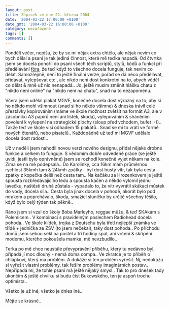 ```yaml
---
layout: post
title: Zápisek ze dne 22. března 2004
date: '2004-03-22 17:00:00 +0100'
date_gmt: '2004-03-22 16:00:00 +0100'
category: nezařazené
tags: []
comments: []
---
```

<p>Pondělí večer, nepíšu, že by se mi nějak extra chtělo, ale nějak nevím co bych dělal  a psaní je tak jediná činnost, která mě teďka napadá. Od čtvrtka jsem se docela ponořil  do psaní všech těch scriptů, stylů, kódů a funkcí při předělávání  <a href="http://mgvforum.wz.cz">fóra</a>, že teď  když to všechno docela funguje, tak nevím co dělat. Samozřejmě, není to ještě  finální verze, pořád se dá něco předělávat, přidávat, vylepšovat etc., ale nikdo  není dost konkrétní na to, abych věděl co dělat &amp; mně už nic nenapadá.. Jo, ještě  musím změnit hlášku chatu z &quot;nikdo není online&quot; na &quot;nikdo není  na chatu&quot;, snad na to nezapomenu..</p>
<p>Včera jsem udělal plakát MGVF, konečně docela dost výrazný na to, aby si ho někdo  mohl všimnout (snad si ho někdo všimne) &amp; dneska trávil celé přestávky  kopírováním (máme ve škole možnost zvětšit na formát A3, ale v zásobníku A3 papírů  není ani lístek, škoda), vylepováním &amp; sháněním povolení k vylepení na strategické  plochy (sloup před vchodem, bufet :-)).. Takže teď ve škole visí odhadem 15 plakátů..  Snad se mi to vrátí ve formě nových čtenářů, nebo pisatelů.. Každopádně už teď mi MGVF  udělalo docela dost radosti..</p>
<p>Už v neděli jsem nahodil novou verzi nového designu, přidal nějaké drobné funkce  a celkem to funguje. S vědomím dobře odvedené práce (se ještě uvidí, jestli bylo  oprávněné) jsem se rozhodl konečně vyjet někam na kole. Zima se na mě podepsala..  Do Karolinky, cca 16km mám průměrnou rychlost 35kmh tam &amp; 24kmh zpátky - byl  dost hustý vítr, tak byla cesta zpátky z kopečka delší než cesta tam.. Na kačáku  za Hrozenkovem je ještě spousta rozbředávajícího ledu a spousta kačen a někdo  vylomil jednu lavečku, naštěstí druhá zůstala - vypadalo to, že vítr vyvrátil skákací  můstek do vody, docela síla.. Cesta byla jinak docela v pohodě, akorát bylo pod mrakem  a poprchávalo, škoda, smažící sluníčko by určitě všechny těšilo, když bylo celý  týden tak pěkně..</p>
<p>Ráno jsem si vzal do školy Boba Marleyho, reggae můžu, &amp; teď SKAkám s  Polemicem.. V kombinaci  s pravidelným poslechem Radiohead docela pohoda.. Ve škole klídek, trojka z Deutschu  byla třetí nejlepší známka ve třídě + jednička ze ZSV (to jsem nečekal), taky  dost pohoda.. Po příchodu domů jsem sebou sekl na postel a tři hodiny spal, ani vrčení  &amp; skřípění modemu, kterého pokoušela mamka, mě nevzbudilo..</p>
<p>Terka po mě chce neustále převyprávění příběhu, který tu nedávno byl, připadá  jí moc dlouhý - nemá doma compa.. Ve zkratce je to příběh o chlápkovi, který  má problém. A dokáže si ten problém vyřešit. Nj, nedokážu si vyřešit vlastní problémy,  tak řeším problémy imaginárních postav.. Nepřipadá mi, že tohle psaní má ještě  nějaký smysl.. Tak to pro dnešek tady ukončím &amp; ještě chvilku si budu číst  Bukowského, ten je aspoň trochu optimista..</p>
<p>Všetko je už iné, všetko je dnies iné..</p>
<p>Mějte se krásně..</p>
